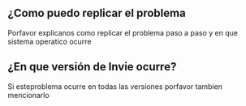 ## ¿Como puedo replicar el problema
Porfavor explicanos como replicar el problema paso a paso y en que sistema operatico ocurre
## ¿En que versión de Invie ocurre?
Si esteproblema ocurre en todas las versiones porfavor tambien mencionarlo

